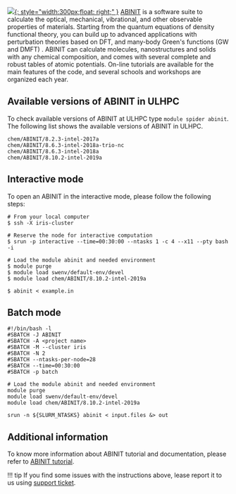 [![](https://www.abinit.org/themes/abinit/logo-abinit-2015.svg){: style="width:300px;float: right;" }](https://www.abinit.org/)
[ABINIT](https://www.abinit.org/) is a software suite to calculate the optical, mechanical, vibrational,
and other observable properties of materials. Starting from the quantum equations
of density functional theory, you can build up to advanced applications with
perturbation theories based on DFT, and many-body Green's functions (GW and DMFT) .
ABINIT can calculate molecules, nanostructures and solids with any chemical composition,
and comes with several complete and robust tables of atomic potentials.
On-line tutorials are available for the main features of the code,
and several schools and workshops are organized each year.

## Available versions of ABINIT in ULHPC
To check available versions of ABINIT at ULHPC type `module spider abinit`.
The following list shows the available versions of ABINIT in ULHPC. 
```shell
chem/ABINIT/8.2.3-intel-2017a
chem/ABINIT/8.6.3-intel-2018a-trio-nc
chem/ABINIT/8.6.3-intel-2018a
chem/ABINIT/8.10.2-intel-2019a
```

## Interactive mode
To open an ABINIT in the interactive mode, please follow the following steps:

```shell
# From your local computer
$ ssh -X iris-cluster

# Reserve the node for interactive computation
$ srun -p interactive --time=00:30:00 --ntasks 1 -c 4 --x11 --pty bash -i

# Load the module abinit and needed environment
$ module purge
$ module load swenv/default-env/devel
$ module load chem/ABINIT/8.10.2-intel-2019a

$ abinit < example.in 
```

## Batch mode
```shell
#!/bin/bash -l
#SBATCH -J ABINIT
#SBATCH -A <project name>
#SBATCH -M --cluster iris 
#SBATCH -N 2
#SBATCH --ntasks-per-node=28
#SBATCH --time=00:30:00
#SBATCH -p batch

# Load the module abinit and needed environment
module purge
module load swenv/default-env/devel
module load chem/ABINIT/8.10.2-intel-2019a

srun -n ${SLURM_NTASKS} abinit < input.files &> out
```
## Additional information
To know more information about ABINIT tutorial and documentation,
please refer to [ABINIT tutorial](https://docs.abinit.org/tutorial/).

!!! tip
    If you find some issues with the instructions above,
    lease report it to us using [support ticket](https://hpc.uni.lu/support).

